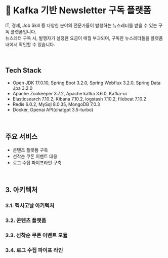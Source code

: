 # 📰 Kafka 기반 Newsletter 구독 플랫폼
IT, 경제, Job Skill 등 다양한 분야의 전문가들이 발행하는 뉴스레터를 받을 수 있는 구독 플랫폼입니다. <br/>
뉴스레터 구독 시, 발행자가 설정한 요금이 매월 부과되며, 구독한 뉴스레터들을 플랫폼 내에서 확인할 수 있습니다. 

<br/>

## Tech Stack
- Open JDK 17.0.10, Spring Boot 3.2.0, Spring Webflux 3.2.0, Spring Data Jpa 3.2.0
- Apache Zookeeper 3.7.2, Apache kafka 3.6.0, Kafka-ui
- Elasticsearch 7.10.2, Kibana 7.10.2, logstash 7.10.2, filebeat 7.10.2
- Redis 6.0.2, MySql 8.0.35, MongoDB 7.0.3
- Docker, Openai API(chatgpt 3.5-turbo)

<br/>

## 주요 서비스
- 콘텐츠 플랫폼 구축
- 선착순 쿠폰 이벤트 대응
- 로그 수집 파이프라인 구축

<br/>

## 3. 아키텍처

### 3.1. 헥사고날 아키텍처

### 3.2. 콘텐츠 플랫폼

### 3.3. 선착순 쿠폰 이벤트 모듈

### 3.4. 로그 수집 파이프 라인
